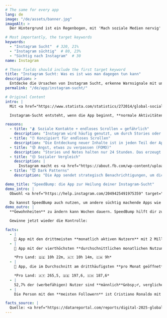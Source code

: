 ```yaml
---
# The same for every app
lang: de
image: "/de/assets/banner.jpg"
imageAlt: >
  Der Hintergrund ist ein Regenbogen, mit 'Mach soziale Medien nervig' in der Mitte in der Schriftart Comic Sans und einer schlecht gezeichneten Katze in der oberen rechten Ecke. Es nimmt Bezug auf das Internet-Meme 'graphic design is my passion'.

# Most importantly, the target keywords
keywords:
  - "Instagram Sucht"  # 320, 21%
  - "Instagram süchtig"  # 80, 23%
  - "Süchtig nach Instagram"  # 30
name: Instagram

# These fields should include the first target keyword
title: "Instagram Sucht: Was es ist was man dagegen tun kann"
description: >
  Entdecke die Ursachen von Instagram Sucht, erkenne Warnsignale mit unserem Quiz und lerne, wie du mit der App SpeedBump die Statistiken überwinden kannst
permalink: "/de/app/instagram-sucht/"

# Original Content
intro: |
  Mit <a href="https://www.statista.com/statistics/272014/global-social-networks-ranked-by-number-of-users/" target="_blank">2 Milliarden Nutzern weltweit</a> ist es besonders leicht, süchtig nach Instagram zu werden. Diese App kann zwar wichtig sein, um mit Freunden und Familie in Kontakt zu bleiben, aber man verliert zu leicht den Überblick über die Zeit.

  Instagram-Sucht entsteht, wenn die App beginnt, **normale Aktivitäten zu ersetzen** wie Zeit mit Freunden verbringen oder Hobbys genießen. Es ist nicht schwarz-weiß; du kannst leicht, mäßig oder stark abhängig sein.

reasons:
  - title: "🫂 Soziale Kontakte + endloses Scrollen = gefährlich"
    description: "Instagram wird häufig genutzt, um durch Stories oder Nachrichten mit Freunden in Kontakt zu bleiben. Du möchtest vielleicht einem alten Freund Hallo sagen, wirst aber in eine Stunde Scrollen hineingezogen."
  - title: "⏰ Konzipiert für endloses Scrollen"
    description: "Die Entdeckung neuer Inhalte ist in jeden Teil der App eingebettet: dein Freunde-Feed, die Suche oder sogar in Nachrichten. Dadurch vergisst du leicht, was du eigentlich tun wolltest, als du Instagram geöffnet hast."
  - title: "😰 Angst, etwas zu verpassen (FOMO)"
    description: "Stories und Notes halten nur 24 Stunden. Das erzeugt einen Drang, die App regelmäßig zu überprüfen – sonst verpasst du etwas!"
  - title: "😒 Sozialer Vergleich"
    description: |
      Instagram macht es <a href="https://about.fb.com/wp-content/uploads/2021/09/Instagram-Teen-Annotated-Research-Deck-1.pdf" target="_blank">leicht, sich ungesund mit anderen zu vergleichen</a>, was zu Problemen mit dem Körperbild führen kann.
  - title: "😈 Dark Patterns"
    description: "Die App sendet strategisch Benachrichtigungen, um dich zurück zum Scrollen zu holen. Aber wenn du sie deaktivierst, könntest du Nachrichten von Freunden verpassen."

demo_title: "SpeedBump: die App zur Heilung deiner Instagram-Sucht"
demo_intro: |
  Obwohl <a href="https://help.instagram.com/2049425491975359" target="_blank">Instagram eingebaute Funktionen zur Kontrolle der Bildschirmzeit hat</a>, sind diese nicht besonders effektiv. Probiere stattdessen die App SpeedBump aus. Sie hat **keine Interessenkonflikte** und ermöglicht es dir, **progressiv aufzuhören**, da ein kalter Entzug die Entzugserscheinungen verstärken kann.

  Du kannst SpeedBump auch nutzen, um andere süchtig machende Apps wie [TikTok](/de/app/tiktok-addiction/), YouTube oder Twitter einzuschränken. So funktioniert's:
demo_outro: |
  **Gewohnheiten** zu ändern kann Wochen dauern. SpeedBump hilft dir zu erkennen, wann du zu lange auf Instagram warst, und bestätigt, dass du es bewusst öffnen willst und **nicht aus Muskelgedächtnis**.

  Gewinne jetzt wieder die Kontrolle:

facts:
  - |
    🥉 App mit den drittmeisten **monatlich aktiven Nutzern** mit 2 Milliarden, hinter YouTube und Facebook.
  - |
    🏅 App mit der vierthöchsten **durchschnittlichen monatlichen Nutzungszeit** pro Nutzer mit 16 Stunden 13 Minuten, hinter Facebook, YouTube und TikTok.

    *Pro Land: 🇩🇪 10h 22m, 🇦🇹 10h 14m, 🇨🇭 9h*
  - |
    🥉 App, die im Durchschnitt am dritthäufigsten **pro Monat geöffnet** wird mit 331,8 Mal, hinter TikTok und WhatsApp.

    *Pro Land: 🇦🇹 265,5, 🇩🇪 197,6, 🇨🇭 187,6*
  - |
    52,7% der (werbefähigen) Nutzer sind **männlich**&nbsp;♂️, verglichen mit 47,3% **weiblichen**&nbsp;♀️ Nutzern.
  - |
    Die Person mit den **meisten Followern** ist Cristiano Ronaldo mit 646,8 Millionen.

facts_source: |
  Quelle: <a href="https://datareportal.com/reports/digital-2025-global-overview-report" target="_blank">DataReportal - Digital 2025: Global Overview Report</a>.
---
```

